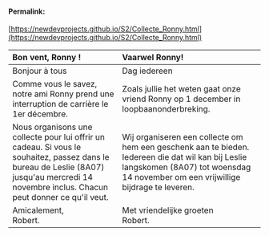 <link rel="stylesheet" href="https://newdevprojects.github.io/S2/S2.css">

#### Permalink: 
[https://newdevprojects.github.io/S2/Collecte_Ronny.html](https://newdevprojects.github.io/S2/Collecte_Ronny.html)

| Bon vent, Ronny ! | Vaarwel Ronny! |
| :--- | :--- | 
| Bonjour à tous | Dag iedereen |
| Comme vous le savez, notre ami Ronny prend une interruption de carrière le 1er décembre. | Zoals jullie het weten gaat onze vriend Ronny op  1 december  in loopbaanonderbreking. |
|Nous organisons une collecte pour lui offrir un cadeau. Si vous le souhaitez, passez dans le bureau de Leslie (8A07) jusqu'au mercredi 14 novembre inclus. Chacun peut donner ce qu'il veut. | Wij organiseren een collecte om hem een geschenk aan te bieden. Iedereen die dat wil kan bij Leslie langskomen (8A07) tot woensdag 14 november om een vrijwillige bijdrage te leveren. |
| Amicalement,<br>Robert. | Met vriendelijke groeten<br>Robert. |



